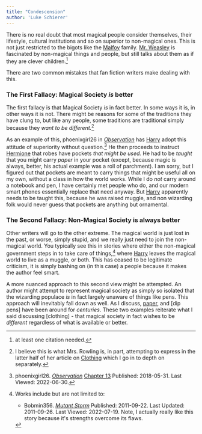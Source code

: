 ```yaml
---
title: "Condescension"
author: 'Luke Schierer'
---
```


There is no real doubt that most magical people consider themselves, their
lifestyle, cultural institutions and so on superior to non-magical ones. This
is not just restricted to the bigots like the [Malfoy] family.  [Mr. Weasley]
is fascinated by non-magical things and people, but still talks about them as
if they are clever children.[^220630-3]

There are two common mistakes that fan fiction writers make dealing with this.

### The First Fallacy: Magical Society *is* better

The first fallacy is that Magical Society *is* in fact better. In some ways it
is, in other ways it is not. There might be reasons for some of the traditions
they have clung to, but like any people, some traditions are traditional simply
because they *want to be different.*[^220630-4]

As an example of this, phoenixgirl26 in _[Observation][pgO1]_ has [Harry] adopt
this attitude of superiority without question.[^220630-5]  He then proceeds to
instruct [Hermione] that robes have pockets *that might be used.*  He had to be
*taught* that you might carry *paper* in your pocket (except, because magic is
always, better, his actual example was a roll of parchment). I am sorry, but I
figured out that pockets are meant to carry things that might be useful all on
my own, without a class in how the world works. While I do *not* carry around
a notebook and pen, I have certainly met people who do, and our modern smart
phones essentially replace that need anyway. But [Harry] apparently needs to
be taught this, because he was raised muggle, and non wizarding folk would
never guess that pockets are anything but ornamental.

### The Second Fallacy: Non-Magical Society is always better

Other writers will go to the other extreme. The magical world is just lost in
the past, or worse, simply stupid, and we really just need to join the
non-magical world. You typically see this in stories where either the non-magical
government steps in to take care of things,[^220719-4] where [Harry] leaves the
magical world to live as a muggle, or both. This has ceased to be legitimate
criticism, it is simply bashing on (in this case) a people because it makes the
author feel smart.

A more nuanced approach to this second view might be attempted. An author might
attempt to represent magical society as simply so isolated that the wizarding
populace *is* in fact largely unaware of things like pens. This approach will
inevitably fall down as well.  As I discuss, [paper], and [dip pens] have been
around for *centuries*.  These two examples reiterate what I said discussing 
[clothing] - that magical society in fact wishes to be *different* regardless
of what is available or better. 

[paper]: <../parchment/>

[Harry]: <../../people/potter/harry_james>

[Hermione]: <../../people/granger/hermione>

[Malfoy]: <../../people/malfoy>

[Mr. Weasley]: <../../people/weasley/arthur>


[pgO1]: https://www.fanfiction.net/s/12954205

[pgO2]: https://www.fanfiction.net/s/12954205

[^220719-4]: Works include but are not limited to:
    * Bobmin356. 
      _[Mutant Storm](https://www.fanfiction.net/s/7404056)_
      Published: 2011-09-22. Last Updated: 2011-09-26. Last Viewed: 2022-07-19.
      Note, I actually really like this story because it's strengths overcome its flaws.

[^220630-5]: phoenixgirl26. _[Observation][pgO2]_
   [Chapter 13](https://www.fanfiction.net/s/12954205/13/Observation)
   Published: 2018-05-31.  Last Viewed: 2022-06-30.

[^220630-4]: I believe this is what Mrs. Rowling is, in part, attempting to
   express in the latter half of her article on [Clothing](clothing)
   which I go in to depth on separately. 

[^220630-3]: at least one citation needed.
